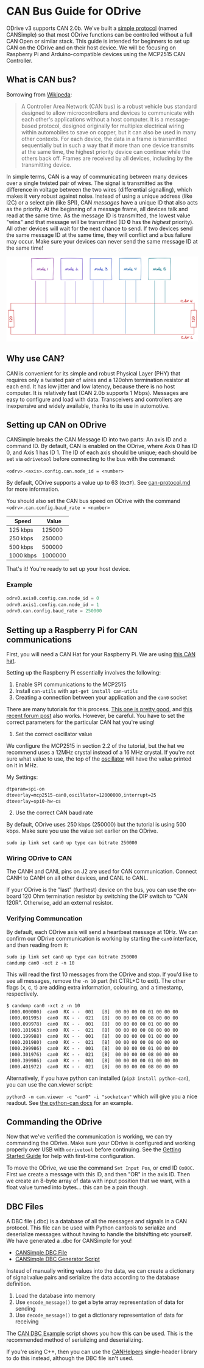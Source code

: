 # CAN Bus Guide for ODrive

ODrive v3 supports CAN 2.0b. We've built a [simple protocol](can-protocol.md) (named CANSimple) so that most ODrive functions can be controlled without a full CAN Open or similar stack.  This guide is intended for beginners to set up CAN on the ODrive and on their host device.  We will be focusing on Raspberry Pi and Arduino-compatible devices using the MCP2515 CAN Controller.

## What is CAN bus?

Borrowing from [Wikipeda](https://en.wikipedia.org/wiki/CAN_bus):

> A Controller Area Network (CAN bus) is a robust vehicle bus standard designed to allow microcontrollers and devices to communicate with each other's applications without a host computer. It is a message-based protocol, designed originally for multiplex electrical wiring within automobiles to save on copper, but it can also be used in many other contexts. For each device, the data in a frame is transmitted sequentially but in such a way that if more than one device transmits at the same time, the highest priority device can continue while the others back off. Frames are received by all devices, including by the transmitting device.

In simple terms, CAN is a way of communicating between many devices over a single twisted pair of wires.  The signal is transmitted as the difference in voltage between the two wires (differential signalling), which makes it very robust against noise.  Instead of using a unique address (like I2C) or a select pin (like SPI), CAN *messages* have a unique ID that also acts as the priority.  At the beginning of a message frame, all devices talk and read at the same time.  As the message ID is transmitted, the lowest value "wins" and that message will be transmitted (ID **0** has the *highest* priority).  All other devices will wait for the next chance to send.  If two devices send the same message ID at the same time, they will conflict and a bus failure may occur.  Make sure your devices can never send the same message ID at the same time!

![CAN picture](screenshots/CAN_Bus_Drawing.png)

## Why use CAN?

CAN is convenient for its simple and robust Physical Layer (PHY) that requires only a twisted pair of wires and a 120ohm termination resistor at each end.  It has low jitter and low latency, because there is no host computer.  It is relatively fast (CAN 2.0b supports 1 Mbps).  Messages are easy to configure and load with data.  Transceivers and controllers are inexpensive and widely available, thanks to its use in automotive.

## Setting up CAN on ODrive

CANSimple breaks the CAN Message ID into two parts:  An axis ID and a command ID.  By default, CAN is enabled on the ODrive, where Axis 0 has ID 0, and Axis 1 has ID 1.  The ID of each axis should be unique; each should be set via `odrivetool` before connecting to the bus with the command:

`<odrv>.<axis>.config.can.node_id = <number>`

By default, ODrive supports a value up to 63 (`0x3F`).  See [can-protocol.md](can-protocol.md) for more information.

You should also set the CAN bus speed on ODrive with the command `<odrv>.can.config.baud_rate = <number>`

| Speed     | Value   |
| --------- | ------- |
| 125 kbps  | 125000  |
| 250 kbps  | 250000  |
| 500 kbps  | 500000  |
| 1000 kbps | 1000000 |

That's it!  You're ready to set up your host device.

### Example
```Python
odrv0.axis0.config.can.node_id = 0
odrv0.axis1.config.can.node_id = 1
odrv0.can.config.baud_rate = 250000
```

## Setting up a Raspberry Pi for CAN communications
First, you will need a CAN Hat for your Raspberry Pi.  We are using [this CAN hat](https://www.amazon.com/Raspberry-Long-Distance-Communication-Transceiver-SN65HVD230/dp/B07DQPYFYV).

Setting up the Raspberry Pi essentially involves the following:
1. Enable SPI communications to the MCP2515
2. Install `can-utils` with `apt-get install can-utils`
3. Creating a connection between your application and the `can0` socket

There are many tutorials for this process.  [This one is pretty good](https://www.hackster.io/youness/how-to-connect-raspberry-pi-to-can-bus-b60235), and [this recent forum post](https://www.raspberrypi.org/forums/viewtopic.php?t=296117) also works.  However, be careful.  You have to set the correct parameters for the particular CAN hat you're using!

1. Set the correct oscillator value

We configure the MCP2515 in section 2.2 of the tutorial, but the hat we recommend uses a 12MHz crystal instead of a 16 MHz crystal.  If you're not sure what value to use, the top of the [oscillator](https://en.wikipedia.org/wiki/Crystal_oscillator) will have the value printed on it in MHz.

My Settings:
```
dtparam=spi-on
dtoverlay=mcp2515-can0,oscillator=12000000,interrupt=25
dtoverlay=spi0-hw-cs
```

2. Use the correct CAN baud rate

By default, ODrive uses 250 kbps (250000) but the tutorial is using 500 kbps.  Make sure you use the value set earlier on the ODrive.

```
sudo ip link set can0 up type can bitrate 250000
```

### Wiring ODrive to CAN
The CANH and CANL pins on J2 are used for CAN communication.  Connect CANH to CANH on all other devices, and CANL to CANL.

If your ODrive is the "last" (furthest) device on the bus, you can use the on-board 120 Ohm termination resistor by switching the DIP switch to "CAN 120R".  Otherwise, add an external resistor.

### Verifying Communcation

By default, each ODrive axis will send a heartbeat message at 10Hz.  We can confirm our ODrive communication is working by starting the `can0` interface, and then reading from it:

```
sudo ip link set can0 up type can bitrate 250000
candump can0 -xct z -n 10
```

This will read the first 10 messages from the ODrive and stop.  If you'd like to see all messages, remove the `-n 10` part (hit CTRL+C to exit).  The other flags (x, c, t) are adding extra information, colouring, and a timestamp, respectively.

```
$ candump can0 -xct z -n 10
 (000.000000)  can0  RX - -  001   [8]  00 00 00 00 01 00 00 00
 (000.001995)  can0  RX - -  021   [8]  00 00 00 00 08 00 00 00
 (000.099978)  can0  RX - -  001   [8]  00 00 00 00 01 00 00 00
 (000.101963)  can0  RX - -  021   [8]  00 00 00 00 08 00 00 00
 (000.199988)  can0  RX - -  001   [8]  00 00 00 00 01 00 00 00
 (000.201980)  can0  RX - -  021   [8]  00 00 00 00 08 00 00 00
 (000.299986)  can0  RX - -  001   [8]  00 00 00 00 01 00 00 00
 (000.301976)  can0  RX - -  021   [8]  00 00 00 00 08 00 00 00
 (000.399986)  can0  RX - -  001   [8]  00 00 00 00 01 00 00 00
 (000.401972)  can0  RX - -  021   [8]  00 00 00 00 08 00 00 00
```

Alternatively, if you have python can installed (`pip3 install python-can`), you can use the can.viewer script:

`python3 -m can.viewer -c "can0" -i "socketcan"` which will give you a nice readout.  See [the python-can docs](https://python-can.readthedocs.io/en/master/scripts.html#can-viewer) for an example.

## Commanding the ODrive

Now that we've verified the communication is working, we can try commanding the ODrive.  Make sure your ODrive is configured and working properly over USB with `odrivetool` before continuing.  See the [Getting Started Guide](getting-started.md) for help with first-time configuration.

To move the ODrive, we use the command `Set Input Pos`, or cmd ID `0x00C`.  First we create a message with this ID, and then "OR" in the axis ID.  Then we create an 8-byte array of data with input position that we want, with a float value turned into bytes... this can be a pain though.

## DBC Files

A DBC file (.dbc) is a database of all the messages and signals in a CAN protocol.  This file can be used with Python cantools to serialize and deserialize messages without having to handle the bitshifting etc yourself.  We have generated a .dbc for CANSimple for you!

* [CANSimple DBC File](../tools/odrive-cansimple.dbc)
* [CANSimple DBC Generator Script](../tools/create_can_dbc.py)

Instead of manually writing values into the data, we can create a dictionary of signal:value pairs and serialize the data according to the database definition.

1. Load the database into memory
2. Use `encode_message()` to get a byte array representation of data for sending
3. Use `decode_message()` to get a dictionary representation of data for receiving

The [CAN DBC Example](../tools/can_dbc_example.py) script shows you how this can be used.  This is the recommended method of serializing and deserializing.

If you're using C++, then you can use the [CANHelpers](..firmware/communication/../../../Firmware/communication/can/can_helpers.hpp) single-header library to do this instead, although the DBC file isn't used.